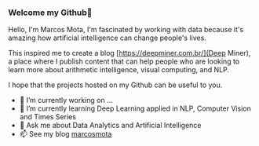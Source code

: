### Welcome my Github👋

Hello, I'm Marcos Mota, I'm fascinated by working with data because it's amazing how artificial intelligence can change people's lives.

This inspired me to create a blog [https://deepminer.com.br/](Deep Miner), a place where I publish content that can help people who are looking to learn more about arithmetic intelligence, visual computing, and NLP.

I hope that the projects hosted on my Github can be useful to you.

- 🔭 I’m currently working on ...
- 🌱 I’m currently learning Deep Learning applied in NLP, Computer Vision and Times Series
- 💬 Ask me about Data Analytics and Artificial Intelligence
- 📫 See my blog [marcosmota](marcosmota.com)
